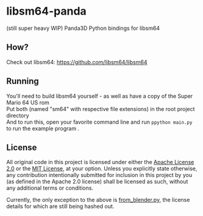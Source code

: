 # libsm64-panda
(still super heavy WIP) Panda3D Python bindings for libsm64

## How?
Check out libsm64: https://github.com/libsm64/libsm64

## Running
You'll need to build libsm64 yourself - as well as have a copy of the Super Mario 64 US rom  
Put both (named "sm64" with respective file extensions) in the root project directory  
And to run this, open your favorite command line and run ``ppython main.py`` to run the example program .

## License
All original code in this project is licensed under either the [Apache License 2.0](./LICENSE-APACHE) or
the [MIT License](./LICENSE-MIT), at your option. Unless you explicitly state otherwise, any contribution
intentionally submitted for inclusion in this project by you (as defined in the Apache 2.0 license)
shall be licensed as such, without any additional terms or conditions.

Currently, the only exception to the above is [from_blender.py](./from_blender.py),
the license details for which are still being hashed out.
